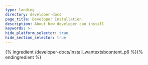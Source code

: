 ```yaml
---
type: landing
directory: developer-docs
page_title: Developer Installation
description: About how developer can install
keywords: >-
hide_platform_selector: true
hide_section_selector: true
---
```


{% ingredient /developer-docs/install_wantextsbcontent_p6 %}{% endingredient %}
